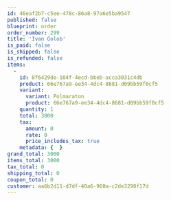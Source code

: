 ```yaml
---
id: 46eaf2b7-c5ee-478c-86a8-97a6e5ba9547
published: false
blueprint: order
order_number: 299
title: 'Ivan Golob'
is_paid: false
is_shipped: false
is_refunded: false
items:
  -
    id: 8f6429de-104f-4ecd-bbeb-acca3031c4db
    product: 66e767a9-ee34-4dc4-8681-d09bb59f0cf5
    variant:
      variant: Polmaraton
      product: 66e767a9-ee34-4dc4-8681-d09bb59f0cf5
    quantity: 1
    total: 3000
    tax:
      amount: 0
      rate: 0
      price_includes_tax: true
    metadata: {  }
grand_total: 3000
items_total: 3000
tax_total: 0
shipping_total: 0
coupon_total: 0
customer: aa6b2d11-d7df-40a6-960a-c2de3298f17d
---
```

